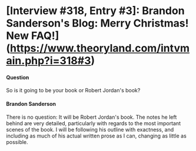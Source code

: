 # [Interview #318, Entry #3]: Brandon Sanderson's Blog: Merry Christmas! New FAQ!](https://www.theoryland.com/intvmain.php?i=318#3)

#### Question

So is it going to be your book or Robert Jordan's book?

#### Brandon Sanderson

There is no question: It will be Robert Jordan's book. The notes he left behind are very detailed, particularly with regards to the most important scenes of the book. I will be following his outline with exactness, and including as much of his actual written prose as I can, changing as little as possible.

